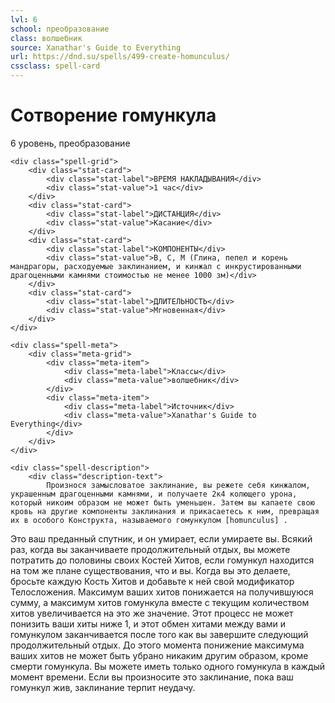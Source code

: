 ```yaml
---
lvl: 6
school: преобразование
class: волшебник
source: Xanathar's Guide to Everything
url: https://dnd.su/spells/499-create-homunculus/
cssclass: spell-card
---
```


<div class="spell-container">
    <div class="spell-header">
        <h1 class="spell-name">Сотворение гомункула</h1>
        <div class="spell-level">6 уровень, преобразование</div>
    </div>
    
    <div class="spell-grid">
        <div class="stat-card">
            <div class="stat-label">ВРЕМЯ НАКЛАДЫВАНИЯ</div>
            <div class="stat-value">1 час</div>
        </div>
        <div class="stat-card">
            <div class="stat-label">ДИСТАНЦИЯ</div>
            <div class="stat-value">Касание</div>
        </div>
        <div class="stat-card">
            <div class="stat-label">КОМПОНЕНТЫ</div>
            <div class="stat-value">В, С, М (Глина, пепел и корень мандрагоры, расходуемые заклинанием, и кинжал с инкрустированными драгоценными камнями стоимостью не менее 1000 зм)</div>
        </div>
        <div class="stat-card">
            <div class="stat-label">ДЛИТЕЛЬНОСТЬ</div>
            <div class="stat-value">Мгновенная</div>
        </div>
    </div>
    
    <div class="spell-meta">
        <div class="meta-grid">
            <div class="meta-item">
                <div class="meta-label">Классы</div>
                <div class="meta-value">волшебник</div>
            </div>
            <div class="meta-item">
                <div class="meta-label">Источник</div>
                <div class="meta-value">Xanathar's Guide to Everything</div>
            </div>
        </div>
    </div>
    
    <div class="spell-description">
        <div class="description-text">
            Произнося замысловатое заклинание, вы режете себя кинжалом, украшенным драгоценными камнями, и получаете 2к4 колющего урона, который никоим образом не может быть уменьшен. Затем вы капаете свою кровь на другие компоненты заклинания и прикасаетесь к ним, превращая их в особого Конструкта, называемого гомункулом [homunculus] .
Это ваш преданный спутник, и он умирает, если умираете вы. Всякий раз, когда вы заканчиваете продолжительный отдых, вы можете потратить до половины своих Костей Хитов, если гомункул находится на том же плане существования, что и вы. Когда вы это делаете, бросьте каждую Кость Хитов и добавьте к ней свой модификатор Телосложения.
Максимум ваших хитов понижается на получившуюся сумму, а максимум хитов гомункула вместе с текущим количеством хитов увеличивается на это же значение. Этот процесс не может понизить ваши хиты ниже 1, и этот обмен хитами между вами и гомункулом заканчивается после того как вы завершите следующий продолжительный отдых. До этого момента понижение максимума ваших хитов не может быть убрано никаким другим образом, кроме смерти гомункула.
Вы можете иметь только одного гомункула в каждый момент времени. Если вы произносите это заклинание, пока ваш гомункул жив, заклинание терпит неудачу.
        </div>
    </div>
</div>